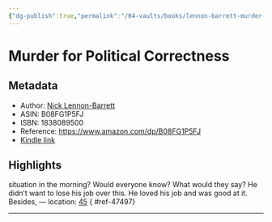 ```yaml
---
{"dg-publish":true,"permalink":"/04-vaults/books/lennon-barrett-murder-for-political-correctness/","noteIcon":"","created":"2024-12-27T00:30:02.307+01:00","updated":"2024-12-29T13:58:44.740+01:00"}
---
```


# Murder for Political Correctness
## Metadata
* Author: [Nick Lennon-Barrett](https://www.amazon.comundefined)
* ASIN: B08FG1P5FJ
* ISBN: 1838089500
* Reference: https://www.amazon.com/dp/B08FG1P5FJ
* [Kindle link](kindle://book?action=open&asin=B08FG1P5FJ)

## Highlights
situation in the morning? Would everyone know? What would they say? He didn’t want to lose his job over this. He loved his job and was good at it. Besides, — location: [45](kindle://book?action=open&asin=B08FG1P5FJ&location=45)
{ #ref-47497}


---
